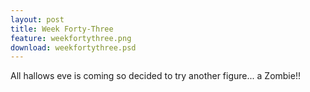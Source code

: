 ```yaml
---
layout: post
title: Week Forty-Three
feature: weekfortythree.png
download: weekfortythree.psd
---
```

All hallows eve is coming so decided to try another figure... a Zombie!!